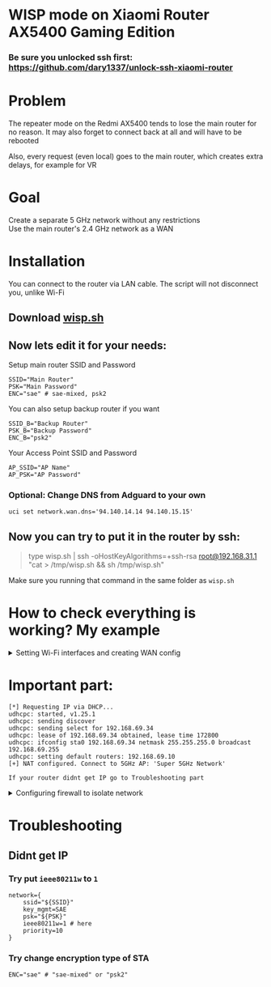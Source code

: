 # WISP mode on Xiaomi Router AX5400 Gaming Edition

### Be sure you unlocked ssh first: https://github.com/dary1337/unlock-ssh-xiaomi-router

# Problem
The repeater mode on the Redmi AX5400 tends to lose the main router for no reason. It may also forget to connect back at all and will have to be rebooted  

Also, every request (even local) goes to the main router, which creates extra delays, for example for VR

# Goal
Create a separate 5 GHz network without any restrictions  
Use the main router's 2.4 GHz network as a WAN

# Installation

You can connect to the router via LAN cable. The script will not disconnect you, unlike Wi-Fi

## Download [wisp.sh](https://raw.githubusercontent.com/dary1337/wisp-mode-redmi-ax5400/refs/heads/master/wisp.sh)

## Now lets edit it for your needs:

Setup main router SSID and Password
```
SSID="Main Router"
PSK="Main Password"
ENC="sae" # sae-mixed, psk2
```

You can also setup backup router if you want
```
SSID_B="Backup Router"
PSK_B="Backup Password"
ENC_B="psk2"
```

Your Access Point SSID and Password
```
AP_SSID="AP Name"
AP_PSK="AP Password"
```

### Optional: Change DNS from Adguard to your own

```
uci set network.wan.dns='94.140.14.14 94.140.15.15'
```

## Now you can try to put it in the router by ssh:  
> type wisp.sh | ssh -oHostKeyAlgorithms=+ssh-rsa root@192.168.31.1 "cat > /tmp/wisp.sh && sh /tmp/wisp.sh"

Make sure you running that command in the same folder as `wisp.sh`

# How to check everything is working? My example

<details>
  <summary>Setting Wi-Fi interfaces and creating WAN config</summary>

   ```
   [*] Removing all Wi-Fi interfaces...
   Failed to connect to wpa_supplicant global interface: /var/run/wpa_supplicantglobal  error: No such file or directory
   OK
   device: wifi0 vifs:
   device: wifi1 vifs:
   Enable ol_stats by default for Lithium platforms
   sh: wl2: unknown operand
   Enable ol_stats by default for Lithium platforms
   sh: wl2: unknown operand
   Command failed: Not found
   Command failed: Not found
   /sbin/wifi: eval: line 1: iface_mgr_setup: not found
   device: wifi0 vifs:
   device: wifi1 vifs:
   [*] Creating STA interface (2.4GHz)...
   [*] Adding access point (5GHz)...
   device: wifi0 vifs: sta
   device: wifi1 vifs: ap
   Enable ol_stats by default for Lithium platforms
   error_handler received : -16
   Failed to send message to driver Error:-16
   cfg80211: ifname: sta0 mode: managed cfgphy: phy0
   error_handler received : -22
   Failed to send message to driver Error:-22
   sh: out of range
   wep40,wep104,tkip,aes-ocb,aes-ccmp-128,aes-ccmp-256,aes-gcmp-128,aes-gcmp-256,ckip,wapi,aes-cmac-128,aes-gmac-128,aes-gmac-256,none
   sh: out of range
   sh: out of range
   Failed to connect to wpa_supplicant global interface: /var/run/wpa_supplicantglobal  error: No such file or directory
   Enable ol_stats by default for Lithium platforms
   error_handler received : -16
   Failed to send message to driver Error:-16
   cfg80211: ifname: wl0 mode: __ap cfgphy: phy1
   sh: 1: unknown operand
   sh: out of range
   sh: auto: out of range
   sh: out of range
   sh: 1: unknown operand
   OK
   Command failed: Not found
   Command failed: Not found
   /sbin/wifi: eval: line 1: iface_mgr_setup: not found
   device: wifi0 vifs: sta
   device: wifi1 vifs: ap
   [*] Disabling power_save on sta0...
   [*] Checking and creating network.wan section...
   [*] Generating WPA3 config...
   [*] Setting region to US...
   [*] Enabling ip_forward...
   [*] Killing old wpa_supplicant...
   [*] Starting wpa_supplicant in background...
   ```  

</details>  



# Important part:

```
[*] Requesting IP via DHCP...
udhcpc: started, v1.25.1
udhcpc: sending discover
udhcpc: sending select for 192.168.69.34
udhcpc: lease of 192.168.69.34 obtained, lease time 172800
udhcpc: ifconfig sta0 192.168.69.34 netmask 255.255.255.0 broadcast 192.168.69.255
udhcpc: setting default routers: 192.168.69.10
[+] NAT configured. Connect to 5GHz AP: 'Super 5GHz Network'
```

`If your router didnt get IP go to Troubleshooting part`

<details>

  <summary>Configuring firewall to isolate network</summary>
   
   ```
   [+] Configuring firewall
   forwarding
   cfg1dad58
   /usr/sbin/ip_conflict.sh: line 360: arithmetic syntax error
   Warning: Section @zone[1] (wan) cannot resolve device of network 'wan6'
   Warning: Section 'ready_zone' cannot resolve device of network 'ready'
   Warning: Section 'guest_8999' refers to not existing zone 'guest'
   Warning: Section 'guest_8300' refers to not existing zone 'guest'
   Warning: Section 'guest_7080' refers to not existing zone 'guest'
   INFO: FW3 LOCK ON.
   Warning: Section @zone[2] (ready) has no device, network, subnet or extra options
   * Flushing IPv4 filter table
   * Flushing IPv4 nat table
   * Flushing IPv4 mangle table
   * Flushing IPv6 filter table
   * Flushing IPv6 nat table
   * Flushing IPv6 mangle table
   * Flushing conntrack table ...
   * Populating IPv4 filter table
      * Rule 'Allow-DHCP-Renew'
      * Rule 'Allow-Ping'
      * Rule 'DHCP for ready'
      * Rule 'DHCP for ready'
      * Forward 'lan' -> 'wan'
      * Zone 'lan'
      * Zone 'wan'
      * Zone 'ready'
      * Zone 'wan'
      * Zone 'lan'
   * Populating IPv4 nat table
      * Zone 'lan'
      * Zone 'wan'
      * Zone 'ready'
      * Zone 'wan'
      * Zone 'lan'
   * Populating IPv4 mangle table
      * Zone 'lan'
      * Zone 'wan'
      * Zone 'ready'
      * Zone 'wan'
      * Zone 'lan'
   * Set tcp_ecn to off
   * Set tcp_syncookies to on
   * Set tcp_window_scaling to on
   * Running script '/lib/firewall.sysapi.loader webinitrdr'
   * Running script '/lib/firewall.sysapi.loader dnsmiwifi'
   * Running script '/lib/firewall.sysapi.loader macfilter'
   * Running script '/lib/firewall.sysapi.loader ipv6_masq'
   * Running script '/lib/firewall.sysapi.loader miot'
   * Running script '/usr/share/miniupnpd/firewall.include'
   * Running script '/etc/firewall.d/qca-nss-ecm'
   * Running script '/usr/sbin/dualwan.sh set'
   dualwan disabled, so do not set dualwan firewall
   * Running script '/usr/sbin/pluginmanager_firewall reload'
   * Running script '/usr/sbin/dualwifi.sh set_firewall'
   INFO: FW3 LOCK OFF.
   ```

</details>

# Troubleshooting

## Didnt get IP

### Try put `ieee80211w` to `1`

```
network={
    ssid="${SSID}"
    key_mgmt=SAE
    psk="${PSK}"
    ieee80211w=1 # here
    priority=10
}
```

### Try change encryption type of STA

```
ENC="sae" # "sae-mixed" or "psk2"
```


